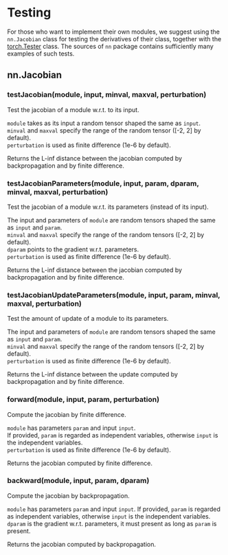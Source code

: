 # Testing #
For those who want to implement their own modules, we suggest using
the `nn.Jacobian` class for testing the derivatives of their class,
together with the [torch.Tester](https://github.com/torch/torch7/blob/master/doc/tester.md) class. The sources
of `nn` package contains sufficiently many examples of such tests.


## nn.Jacobian ##


<a name="nn.Jacobian.testJacobian"></a>
### testJacobian(module, input, minval, maxval, perturbation) ###

Test the jacobian of a module w.r.t. to its input. 

`module` takes as its input a random tensor shaped the same as `input`.  
`minval` and `maxval` specify the range of the random tensor ([-2, 2] by default).  
`perturbation` is used as finite difference (1e-6 by default).

Returns the L-inf distance between the jacobian computed by backpropagation and by finite difference.


<a name="nn.Jacobian.testJacobianParameters"></a>
### testJacobianParameters(module, input, param, dparam, minval, maxval, perturbation) ###

Test the jacobian of a module w.r.t. its parameters (instead of its input).

The input and parameters of `module` are random tensors shaped the same as `input` and `param`.  
`minval` and `maxval` specify the range of the random tensors ([-2, 2] by default).  
`dparam` points to the gradient w.r.t. parameters.  
`perturbation` is used as finite difference (1e-6 by default).

Returns the L-inf distance between the jacobian computed by backpropagation and by finite difference.


<a name="nn.Jacobian.testJacobianUpdateParameters"></a>
### testJacobianUpdateParameters(module, input, param, minval, maxval, perturbation) ###

Test the amount of update of a module to its parameters.

The input and parameters of `module` are random tensors shaped the same as `input` and `param`.  
`minval` and `maxval` specify the range of the random tensors ([-2, 2] by default).  
`perturbation` is used as finite difference (1e-6 by default).

Returns the L-inf distance between the update computed by backpropagation and by finite difference.


<a name="nn.Jacobian.forward"></a>
### forward(module, input, param, perturbation) ###

Compute the jacobian by finite difference.

`module` has parameters `param` and input `input`.  
If provided, `param` is regarded as independent variables, otherwise `input` is the independent variables.  
`perturbation` is used as finite difference (1e-6 by default).

Returns the jacobian computed by finite difference.


<a name="nn.Jacobian.backward"></a>
### backward(module, input, param, dparam) ###

Compute the jacobian by backpropagation.

`module` has parameters `param` and input `input`.
If provided, `param` is regarded as independent variables, otherwise `input` is the independent variables.  
`dparam` is the gradient w.r.t. parameters, it must present as long as `param` is present.  

Returns the jacobian computed by backpropagation.
